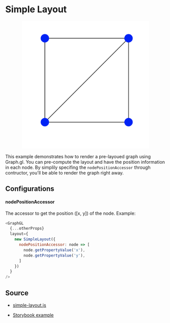# Simple Layout

<p align="center">
  <img src="/gatsby/images/layouts/simple.png" height="400" />
</p>

This example demonstrates how to render a pre-layoued graph using Graph.gl.
You can pre-compute the layout and have the position information in each node.
By simplily specifing the `nodePositionAccessor` through contructor, you'll be able to render the graph right away.

## Configurations

#### nodePositionAccessor
The accessor to get the position ([x, y]) of the node.
Example:
```js
<GraphGL
  {...otherProps}
  layout={
    new SimpleLayout({
      nodePositionAccessor: node => [
        node.getPropertyValue('x'),
        node.getPropertyValue('y'),
      ]
    })
  }
/>
````

## Source
 - [simple-layout.js](https://github.com/uber/graph.gl/blob/master/src/layouts/simple-layout/index.js)

 - [Storybook example](https://github.com/uber/graph.gl/blob/master/stories/basic-layouts/stories.js#L30-L45)
